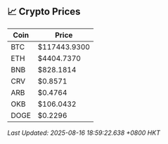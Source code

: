 ## 📈 Crypto Prices

| Coin | Price |
| ---- | ----- |
| BTC | $117443.9300 |
| ETH | $4404.7370 |
| BNB | $828.1814 |
| CRV | $0.8571 |
| ARB | $0.4764 |
| OKB | $106.0432 |
| DOGE | $0.2296 |

_Last Updated: 2025-08-16 18:59:22.638 +0800 HKT_
